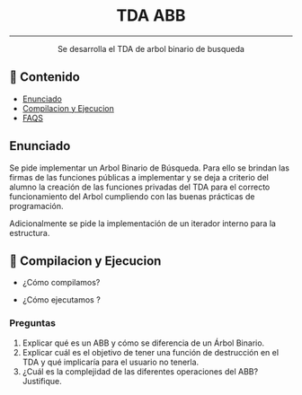 

<h1 align="center">TDA ABB</h3>

---

<p align="center"> Se desarrolla el TDA de arbol binario de busqueda
    <br> 
</p>

## 📝 Contenido

- [Enunciado](#enunciado)
- [Compilacion y Ejecucion](#compilacion_ejecucion)
- [FAQS](#faqs)

## Enunciado <a name = "enunciado"></a>

Se pide implementar un Arbol Binario de Búsqueda. Para ello se brindan las firmas de las funciones públicas a implementar y se deja a criterio del alumno la creación de las funciones privadas del TDA para el correcto funcionamiento del Arbol cumpliendo con las buenas prácticas de programación.


Adicionalmente se pide la implementación de un iterador interno para la estructura.

## 🏁 Compilacion y Ejecucion <a name = "compilacion_ejecucion"></a>

- ¿Cómo compilamos?

- ¿Cómo ejecutamos ?

### Preguntas <a name = "faqs"></a>

1. Explicar qué es un ABB y cómo se diferencia de un Árbol Binario.
2. Explicar cuál es el objetivo de tener una función de destrucción en el TDA y qué implicaría para el usuario no tenerla.
3. ¿Cuál es la complejidad de las diferentes operaciones del ABB? Justifique.
